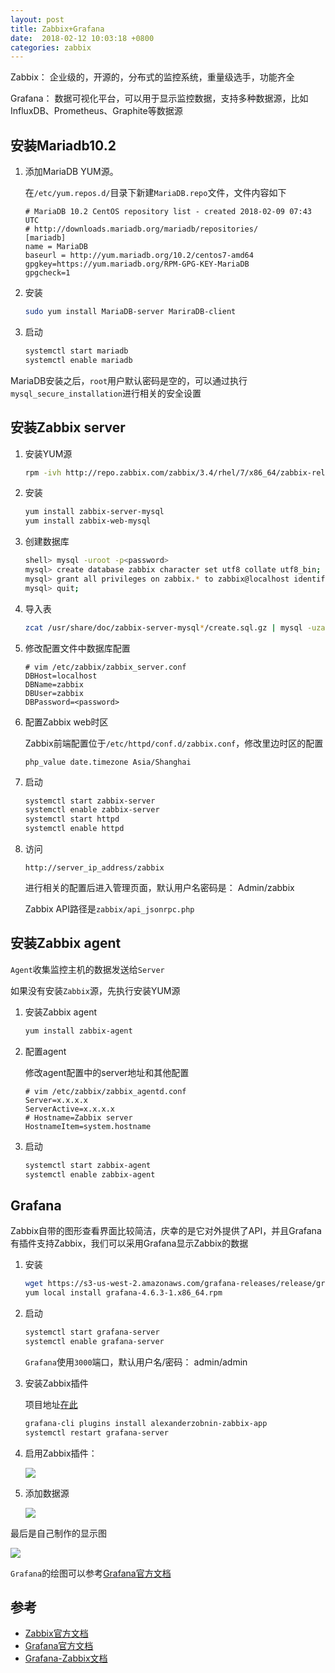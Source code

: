 ```yaml
---
layout: post
title: Zabbix+Grafana
date:  2018-02-12 10:03:18 +0800
categories: zabbix
---
```


Zabbix： 企业级的，开源的，分布式的监控系统，重量级选手，功能齐全

Grafana： 数据可视化平台，可以用于显示监控数据，支持多种数据源，比如InfluxDB、Prometheus、Graphite等数据源




## 安装Mariadb10.2

1. 添加MariaDB YUM源。

    在`/etc/yum.repos.d/`目录下新建`MariaDB.repo`文件，文件内容如下
    ```
    # MariaDB 10.2 CentOS repository list - created 2018-02-09 07:43 UTC
    # http://downloads.mariadb.org/mariadb/repositories/
    [mariadb]
    name = MariaDB
    baseurl = http://yum.mariadb.org/10.2/centos7-amd64
    gpgkey=https://yum.mariadb.org/RPM-GPG-KEY-MariaDB
    gpgcheck=1
    ```

1. 安装

    ```bash
    sudo yum install MariaDB-server MariraDB-client
    ```

1. 启动

    ```bash
    systemctl start mariadb
    systemctl enable mariadb
    ```

MariaDB安装之后，`root`用户默认密码是空的，可以通过执行`mysql_secure_installation`进行相关的安全设置

## 安装Zabbix server

1. 安装YUM源

    ```bash
    rpm -ivh http://repo.zabbix.com/zabbix/3.4/rhel/7/x86_64/zabbix-release-3.4-2.el7.noarch.rpm
    ```

1. 安装

    ```bash
    yum install zabbix-server-mysql
    yum install zabbix-web-mysql
    ```

1. 创建数据库

    ```bash
    shell> mysql -uroot -p<password>
    mysql> create database zabbix character set utf8 collate utf8_bin;
    mysql> grant all privileges on zabbix.* to zabbix@localhost identified by '<password>';
    mysql> quit;
    ```

1. 导入表

    ```bash
    zcat /usr/share/doc/zabbix-server-mysql*/create.sql.gz | mysql -uzabbix -p zabbix
    ```

1. 修改配置文件中数据库配置

    ```
    # vim /etc/zabbix/zabbix_server.conf
    DBHost=localhost
    DBName=zabbix
    DBUser=zabbix
    DBPassword=<password>
    ```

1. 配置Zabbix web时区

    Zabbix前端配置位于`/etc/httpd/conf.d/zabbix.conf`，修改里边时区的配置

    ```
    php_value date.timezone Asia/Shanghai
    ```

1. 启动

    ```bash
    systemctl start zabbix-server
    systemctl enable zabbix-server
    systemctl start httpd
    systemctl enable httpd
    ```

1. 访问

    ```
    http://server_ip_address/zabbix
    ```
    进行相关的配置后进入管理页面，默认用户名密码是： Admin/zabbix

    Zabbix API路径是`zabbix/api_jsonrpc.php`

## 安装Zabbix agent

`Agent`收集监控主机的数据发送给`Server`


如果没有安装`Zabbix`源，先执行安装YUM源

1. 安装Zabbix agent

    ```bash
    yum install zabbix-agent
    ```

1. 配置agent

    修改agent配置中的server地址和其他配置
    ```
    # vim /etc/zabbix/zabbix_agentd.conf
    Server=x.x.x.x
    ServerActive=x.x.x.x
    # Hostname=Zabbix server
    HostnameItem=system.hostname
    ```

1. 启动

    ```bash
    systemctl start zabbix-agent
    systemctl enable zabbix-agent
    ```

## Grafana

Zabbix自带的图形查看界面比较简洁，庆幸的是它对外提供了API，并且Grafana有插件支持Zabbix，我们可以采用Grafana显示Zabbix的数据

1. 安装

    ```bash
    wget https://s3-us-west-2.amazonaws.com/grafana-releases/release/grafana-4.6.3-1.x86_64.rpm 
    yum local install grafana-4.6.3-1.x86_64.rpm 
    ```

1. 启动

    ```bash
    systemctl start grafana-server
    systemctl enable grafana-server
    ```

    `Grafana`使用`3000`端口，默认用户名/密码： admin/admin

1. 安装Zabbix插件

    项目地址[在此](https://github.com/alexanderzobnin/grafana-zabbix)

    ```bash
    grafana-cli plugins install alexanderzobnin-zabbix-app
    systemctl restart grafana-server
    ```

1. 启用Zabbix插件：

    ![](../imgs/grafana/grafana-01.png)

1. 添加数据源

    ![](../imgs/grafana/grafana-03.png)

最后是自己制作的显示图

![](../imgs/grafana/grafana-02.png)

`Grafana`的绘图可以参考[Grafana官方文档](http://docs.grafana.org/features/panels/)

## 参考

- [Zabbix官方文档](https://www.zabbix.com/documentation/3.4/manual)
- [Grafana官方文档](http://docs.grafana.org/)
- [Grafana-Zabbix文档](http://docs.grafana-zabbix.org/)